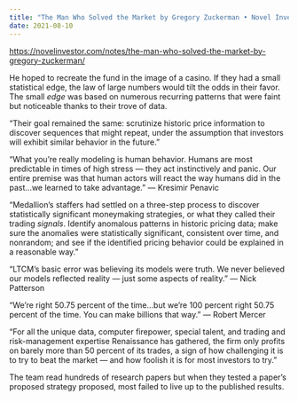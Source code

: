 ```yaml
---
title: "The Man Who Solved the Market by Gregory Zuckerman • Novel Investor"
date: 2021-08-10
---
```


<!-- wp:paragraph -->
<p><a href="https://novelinvestor.com/notes/the-man-who-solved-the-market-by-gregory-zuckerman/">https://novelinvestor.com/notes/the-man-who-solved-the-market-by-gregory-zuckerman/</a></p>
<!-- /wp:paragraph -->

<!-- wp:paragraph -->
<p>He hoped to recreate the fund in the image of a casino. If they had a small statistical edge, the law of large numbers would tilt the odds in their favor. The small <em>edge</em> was based on numerous recurring patterns that were faint but noticeable thanks to their trove of data.</p>
<!-- /wp:paragraph -->

<!-- wp:paragraph -->
<p>“Their goal remained the same: scrutinize historic price information to discover sequences that might repeat, under the assumption that investors will exhibit similar behavior in the future.”</p>
<!-- /wp:paragraph -->

<!-- wp:paragraph -->
<p>“What you’re really modeling is human behavior. Humans are most predictable in times of high stress — they act instinctively and panic. Our entire premise was that human actors will react the way humans did in the past…we learned to take advantage.” — Kresimir Penavic</p>
<!-- /wp:paragraph -->

<!-- wp:paragraph -->
<p>“Medallion’s staffers had settled on a three-step process to discover statistically significant moneymaking strategies, or what they called their trading <em>signals</em>. Identify anomalous patterns in historic pricing data; make sure the anomalies were statistically significant, consistent over time, and nonrandom; and see if the identified pricing behavior could be explained in a reasonable way.”</p>
<!-- /wp:paragraph -->

<!-- wp:paragraph -->
<p>“LTCM’s basic error was believing its models were truth. We never believed our models reflected reality — just some aspects of reality.” — Nick Patterson</p>
<!-- /wp:paragraph -->

<!-- wp:paragraph -->
<p>“We’re right 50.75 percent of the time…but we’re 100 percent right 50.75 percent of the time. You can make billions that way.” — Robert Mercer</p>
<!-- /wp:paragraph -->

<!-- wp:paragraph -->
<p>“For all the unique data, computer firepower, special talent, and trading and risk-management expertise Renaissance has gathered, the firm only profits on barely more than 50 percent of its trades, a sign of how challenging it is to try to beat the market — and how foolish it is for most investors to try.”</p>
<!-- /wp:paragraph -->

<!-- wp:paragraph -->
<p>The team read hundreds of research papers but when they tested a paper’s proposed strategy proposed, most failed to live up to the published results.</p>
<!-- /wp:paragraph -->
